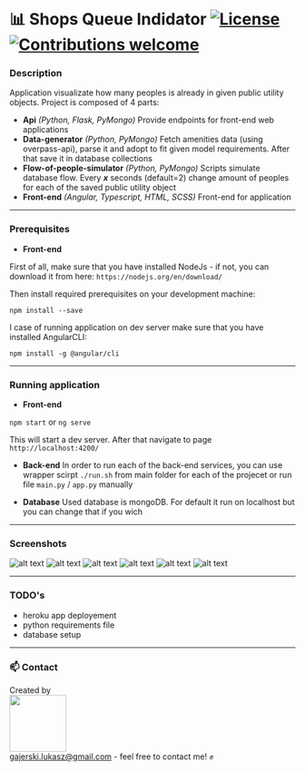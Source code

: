 # :bar_chart: Shops Queue Indidator [![License](https://img.shields.io/badge/licence-MIT-blue)](https://choosealicense.com/licenses/mit/) [![Contributions welcome](https://img.shields.io/badge/contributions-welcome-orange.svg)](https://github.com/Ukasz09/Printer-Simulator-Game)

### Description

Application visualizate how many peoples is already in given public utility objects. Project is composed of 4 parts:

- **Api** _(Python, Flask, PyMongo)_
  Provide endpoints for front-end web applications
- **Data-generator** _(Python, PyMongo)_
  Fetch amenities data (using overpass-api), parse it and adopt to fit given model requirements. After that save it in database collections
- **Flow-of-people-simulator** _(Python, PyMongo)_
  Scripts simulate database flow. Every **_x_** seconds (default=2) change amount of peoples for each of the saved public utility object
- **Front-end** _(Angular, Typescript, HTML, SCSS)_
  Front-end for application

---

### Prerequisites

- **Front-end**

First of all, make sure that you have installed NodeJs - if not, you can download it from here:
`https://nodejs.org/en/download/`

Then install required prerequisites on your development machine:

`npm install --save`

I case of running application on dev server make sure that you have installed AngularCLI:

`npm install -g @angular/cli`

---

### Running application

- **Front-end**

`npm start` or `ng serve`

This will start a dev server. After that navigate to page `http://localhost:4200/`

- **Back-end**
  In order to run each of the back-end services, you can use wrapper scirpt `./run.sh` from main folder for each of the projecet or run file `main.py` / `app.py` manually

- **Database**
  Used database is mongoDB. For default it run on localhost but you can change that if you wich

---

### Screenshots

![alt text](https://raw.githubusercontent.com/Ukasz09/Queue-indicator-app/master/readmeImages/1.png)
![alt text](https://raw.githubusercontent.com/Ukasz09/Queue-indicator-app/master/readmeImages/2.png)
![alt text](https://raw.githubusercontent.com/Ukasz09/Queue-indicator-app/master/readmeImages/3.png)
![alt text](https://raw.githubusercontent.com/Ukasz09/Queue-indicator-app/master/readmeImages/4.png)
![alt text](https://raw.githubusercontent.com/Ukasz09/Queue-indicator-app/master/readmeImages/5.png)
![alt text](https://raw.githubusercontent.com/Ukasz09/Queue-indicator-app/master/readmeImages/6.png)

---

### TODO's

- heroku app deployement
- python requirements file
- database setup

---

### 📫 Contact

Created by <br/>
<a href="https://github.com/Ukasz09" target="_blank"><img src="https://avatars0.githubusercontent.com/u/44710226?s=460&v=4"  width="100px;"></a>
<br/> gajerski.lukasz@gmail.com - feel free to contact me! ✊
